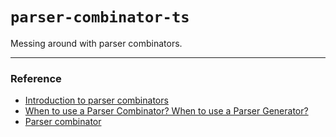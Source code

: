 # `parser-combinator-ts`

Messing around with parser combinators.

---

### Reference

- [Introduction to parser combinators](https://gist.github.com/yelouafi/556e5159e869952335e01f6b473c4ec1)
- [When to use a Parser Combinator? When to use a Parser Generator?](https://softwareengineering.stackexchange.com/q/338665)
- [Parser combinator](https://en.wikipedia.org/wiki/Parser_combinator)
